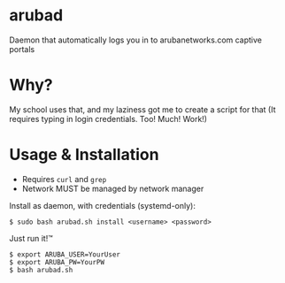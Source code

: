 # arubad

Daemon that automatically logs you in to arubanetworks.com captive portals

# Why?

My school uses that, and my laziness got me to create a script for that (It requires typing in login credentials. Too! Much! Work!)

# Usage & Installation

- Requires `curl` and `grep`
- Network MUST be managed by network manager

Install as daemon, with credentials (systemd-only):

```
$ sudo bash arubad.sh install <username> <password>
```

Just run it!™
```
$ export ARUBA_USER=YourUser
$ export ARUBA_PW=YourPW
$ bash arubad.sh
```
